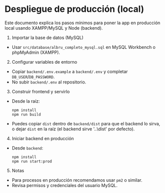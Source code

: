 # Despliegue de producción (local)

Este documento explica los pasos mínimos para poner la app en producción local usando XAMPP/MySQL y Node (backend).

1) Importar la base de datos (MySQL)
- Usar `src/database/albru_completo_mysql.sql` en MySQL Workbench o phpMyAdmin (XAMPP).

2) Configurar variables de entorno
- Copiar `backend/.env.example` a `backend/.env` y completar `DB_USER`/`DB_PASSWORD`.
- No subir `backend/.env` al repositorio.

3) Construir frontend y servirlo
- Desde la raíz:
  ```pwsh
  npm install
  npm run build
  ```
- Puedes copiar `dist` dentro de `backend/dist` para que el backend lo sirva, o dejar `dist` en la raíz (el backend sirve '..\dist' por defecto).

4) Iniciar backend en producción
- Desde `backend`:
  ```pwsh
  npm install
  npm run start:prod
  ```

5) Notas
- Para procesos en producción recomendamos usar `pm2` o similar.
- Revisa permisos y credenciales del usuario MySQL.
